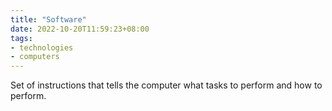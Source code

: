 ```yaml
---
title: "Software"
date: 2022-10-20T11:59:23+08:00
tags:
- technologies
- computers
---
```


Set of instructions that tells the computer what tasks to perform and how to perform.